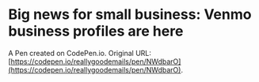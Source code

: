# Big news for small business: Venmo business profiles are here

A Pen created on CodePen.io. Original URL: [https://codepen.io/reallygoodemails/pen/NWdbarO](https://codepen.io/reallygoodemails/pen/NWdbarO).



